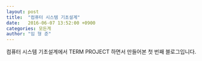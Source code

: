 ```yaml
---
layout: post
title:  "컴퓨터 시스템 기초설계"
date:   2016-06-07 13:52:00 +0900
categories: 모든게
author: "임 형 준"
---
```



 컴퓨터 시스템 기초설계에서 TERM PROJECT 하면서 만들어본 첫 번째 블로그입니다.
